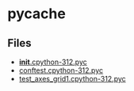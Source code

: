 # __pycache__

## Files

- [__init__.cpython-312.pyc](__init__.cpython-312.pyc)
- [conftest.cpython-312.pyc](conftest.cpython-312.pyc)
- [test_axes_grid1.cpython-312.pyc](test_axes_grid1.cpython-312.pyc)
